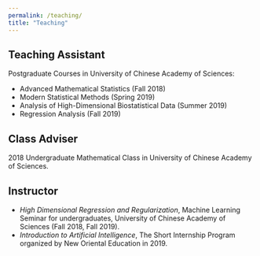 ```yaml
---
permalink: /teaching/
title: "Teaching"
---
```


## Teaching Assistant
  Postgraduate Courses in University of Chinese Academy of Sciences:  
- Advanced Mathematical Statistics (Fall 2018)  
- Modern Statistical Methods (Spring 2019)  
- Analysis of High-Dimensional Biostatistical Data (Summer 2019)  
- Regression Analysis (Fall 2019)

## Class Adviser
2018 Undergraduate Mathematical Class in University of Chinese Academy of Sciences.

## Instructor
- *High Dimensional Regression and Regularization*, Machine Learning Seminar for undergraduates, University of Chinese Academy of Sciences (Fall 2018, Fall 2019).  
- *Introduction to Artificial Intelligence*, The Short Internship Program organized by New Oriental Education in 2019.
